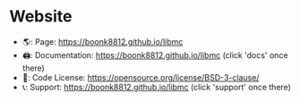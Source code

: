 # Website
* 🌎: Page: https://boonk8812.github.io/libmc
* 🖨️: Documentation: https://boonk8812.github.io/libmc (click 'docs' once there)
* 💾: Code License: https://opensource.org/license/BSD-3-clause/
* 📞: Support: https://boonk8812.github.io/libmc (click 'support' once there)
